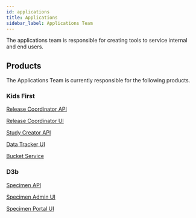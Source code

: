 ```yaml
---
id: applications
title: Applications
sidebar_label: Applications Team
---
```


The applications team is responsible for creating tools to service internal and
end users.


## Products

The Applications Team is currently responsible for the following products.

### Kids First

[Release Coordinator API](https://github.com/kids-first/kf-api-release-coordinator)

[Release Coordinator UI](https://github.com/kids-first/kf-ui-release-coordinator)

[Study Creator API](https://github.com/kids-first/kf-api-study-creator)

[Data Tracker UI](https://github.com/kids-first/kf-ui-data-tracker)

[Bucket Service](https://github.com/kids-first/kf-api-bucketservice)


### D3b

[Specimen API](https://github.com/d3b-center/specimen-api)

[Specimen Admin UI](https://github.com/d3b-center/specimen-admin)

[Specimen Portal UI](https://github.com/d3b-center/specimen-portal)

